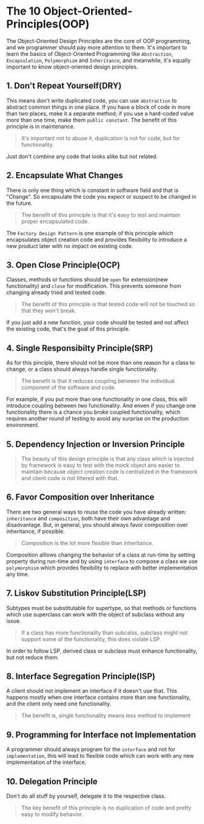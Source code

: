 # The 10 Object-Oriented-Principles(OOP)

The Object-Oriented Design Principles are the core of OOP programming, and we programmer should pay more attention to them.
It's important to learn the basics of Object-Oriented Programming like `Abstraction`, `Encapsulation`, `Polymorphism` and `Inheritance`, and meanwhile, it's equally important to know object-oriented design principles.

## 1. Don't Repeat Yourself(DRY)
This means don't write duplicated code, you can use `abstraction` to abstract common things in one place.
If you have a block of code in more than two places, make it a separate method; if you use a hard-coded value more than one time, make them `public constant`. The benefit of this principle is in maintenance.
> It's important not to abuse it, duplication is not for code, but for functionality.

Just don't combine any code that looks alike but not related.

## 2. Encapsulate What Changes
There is only one thing which is constant in software field and that is "Change". So encapsulate the code you expect or suspect to be changed in the future.
> The benefit of this principle is that it's easy to test and maintain proper encapsulated code.

The `Factory Design Pattern` is one example of this principle which encapsulates object creation code and provides flexibility to introduce a new product later with no impact on existing code.

## 3. Open Close Principle(OCP)
Classes, methods or functions should be `open` for extension(new functionality) and `close` for modification. This prevents someone from changing already tried and tested code.

> The benefit of this principle is that tested code will not be touched so that they won't break.

If you just add a new function, your code should be tested and not affect the existing code, that's the goal of this principle.

## 4. Single Responsibilty Principle(SRP)
As for this pinciple, there should not be more than one reason for a class to change, or a class should always handle single functionality.

> The benefit is that it reduces coupling between the individual component of the software and code.

For example, if you put more than one functionality in one class, this will introduce coupling between two functionality. And enven if you change one functionality there is a chance you broke coupled functionality, which requires another round of testing to avoid any surprise on the production environment.

## 5. Dependency Injection or Inversion Principle

> The beauty of this design principle is that any class which is injected by framework is easy to test with the mock object ans easier to maintain because object creation code is centralized in the framework and client code is not littered with that.

## 6. Favor Composition over Inheritance

There are two general ways to reuse the code you have already written: `inheritance` and `composition`, both have their own advantage and disadvantage. But, in general, you should always favor composition over inheritance, if possible.

> Composition is the lot more flexible than inheritance.

Composition alllows changing the behavior of a class at run-time by setting property during run-time and by using `interface` to compose a class we use `polymorphism` which provides flexibility to replace with better implementation any time.

## 7. Liskov Substitution Principle(LSP)
Subtypes must be substitutable for supertype, so that methods or functions which use superclass can work with the object of subclass without any issue.

> If a class has more functionality than subcalss, subclass might not support some of the functionality, this does violate LSP.

In order to follow LSP, derived class or subclass must enhance functionality, but not reduce them.

## 8. Interface Segregation Principle(ISP)
A client should not implement an interface if it doesn't use that.
This happens mostly when one interface contains more than one functionality, and the client only need one functionality.

> The benefit is, single functionality means less method to implement

## 9. Programming for Interface not Implementation
A programmer should always program for the `interface` and not for `implementation`, this will lead to flexible code which can work with any new implementation of the interface.

## 10. Delegation Principle
Don't do all stuff by yourself, delegate it to the respective class.

> The key benefit of this principle is no duplication of code and pretty easy to modify behavior.
